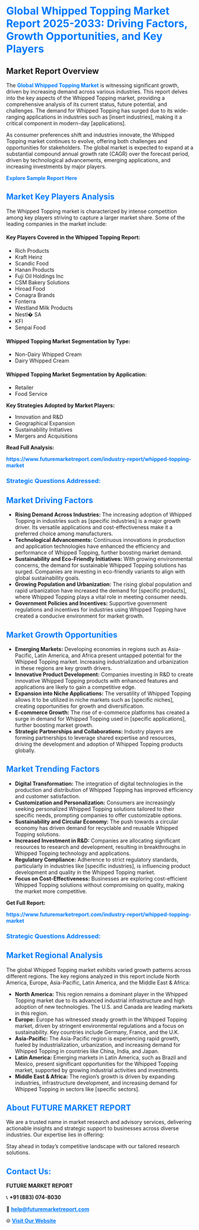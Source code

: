 <h1 style="color: #007BFF;">Global Whipped Topping Market Report 2025-2033: Driving Factors, Growth Opportunities, and Key Players</h1>

<section id="overview">
<h2>Market Report Overview</h2>
<p>The <a href="https://www.futuremarketreport.com/industry-report/whipped-topping-market" style="color: #007BFF; text-decoration: none;"><strong>Global Whipped Topping Market</strong></a> is witnessing significant growth, driven by increasing demand across various industries. This report delves into the key aspects of the Whipped Topping market, providing a comprehensive analysis of its current status, future potential, and challenges. The demand for Whipped Topping has surged due to its wide-ranging applications in industries such as [insert industries], making it a critical component in modern-day [applications].</p>
<p>As consumer preferences shift and industries innovate, the Whipped Topping market continues to evolve, offering both challenges and opportunities for stakeholders. The global market is expected to expand at a substantial compound annual growth rate (CAGR) over the forecast period, driven by technological advancements, emerging applications, and increasing investments by major players.</p>
</section>

<section id="overview">
<p><a href="https://www.futuremarketreport.com/request-sample/reportId=26862" style="color: #007BFF; text-decoration: none;"><strong>Explore Sample Report Here</strong></a></p>
</section>

<section id="key-players">
<h2 style="color: #007BFF;">Market Key Players Analysis</h2>
<p>The Whipped Topping market is characterized by intense competition among key players striving to capture a larger market share. Some of the leading companies in the market include:</p>
<h4>Key Players Covered in the Whipped Topping Report:</h4>
<ul><li>Rich Products</li><li>Kraft Heinz</li><li>Scandic Food</li><li>Hanan Products</li><li>Fuji Oil Holdings Inc</li><li>CSM Bakery Solutions</li><li>Hiroad Food</li><li>Conagra Brands</li><li>Fonterra</li><li>Westland Milk Products</li><li>Nestl� SA</li><li>KFI</li><li>Senpai Food</li></ul>
<h4>Whipped Topping Market Segmentation by Type:</h4>
<ul><li>Non-Dairy Whipped Cream</li><li>Dairy Whipped Cream</li></ul>

<h4>Whipped Topping Market Segmentation by Application:</h4>
<ul><li>Retailer</li><li>Food Service</li></ul>
<p><strong>Key Strategies Adopted by Market Players:</strong></p>
<ul>
<li>Innovation and R&D</li>
<li>Geographical Expansion</li>
<li>Sustainability Initiatives</li>
<li>Mergers and Acquisitions</li>
</ul>
</section>

<section>
<p><strong>Read Full Analysis: </strong></p><a href="https://www.futuremarketreport.com/industry-report/whipped-topping-market" style="color: #007BFF; text-decoration: none;"><strong>https://www.futuremarketreport.com/industry-report/whipped-topping-market</strong></a>
<h3 style="color: #007BFF;">Strategic Questions Addressed:</h3>
</section>

<section id="driving-factors">
<h2 style="color: #007BFF;">Market Driving Factors</h2>
<ul>
<li><strong>Rising Demand Across Industries:</strong> The increasing adoption of Whipped Topping in industries such as [specific industries] is a major growth driver. Its versatile applications and cost-effectiveness make it a preferred choice among manufacturers.</li>
<li><strong>Technological Advancements:</strong> Continuous innovations in production and application technologies have enhanced the efficiency and performance of Whipped Topping, further boosting market demand.</li>
<li><strong>Sustainability and Eco-Friendly Initiatives:</strong> With growing environmental concerns, the demand for sustainable Whipped Topping solutions has surged. Companies are investing in eco-friendly variants to align with global sustainability goals.</li>
<li><strong>Growing Population and Urbanization:</strong> The rising global population and rapid urbanization have increased the demand for [specific products], where Whipped Topping plays a vital role in meeting consumer needs.</li>
<li><strong>Government Policies and Incentives:</strong> Supportive government regulations and incentives for industries using Whipped Topping have created a conducive environment for market growth.</li>
</ul>
</section>

<section id="growth-opportunities">
<h2 style="color: #007BFF;">Market Growth Opportunities</h2>
<ul>
<li><strong>Emerging Markets:</strong> Developing economies in regions such as Asia-Pacific, Latin America, and Africa present untapped potential for the Whipped Topping market. Increasing industrialization and urbanization in these regions are key growth drivers.</li>
<li><strong>Innovative Product Development:</strong> Companies investing in R&D to create innovative Whipped Topping products with enhanced features and applications are likely to gain a competitive edge.</li>
<li><strong>Expansion into Niche Applications:</strong> The versatility of Whipped Topping allows it to be utilized in niche markets such as [specific niches], creating opportunities for growth and diversification.</li>
<li><strong>E-commerce Growth:</strong> The rise of e-commerce platforms has created a surge in demand for Whipped Topping used in [specific applications], further boosting market growth.</li>
<li><strong>Strategic Partnerships and Collaborations:</strong> Industry players are forming partnerships to leverage shared expertise and resources, driving the development and adoption of Whipped Topping products globally.</li>
</ul>
</section>

<section id="trending-factors">
<h2 style="color: #007BFF;">Market Trending Factors</h2>
<ul>
<li><strong>Digital Transformation:</strong> The integration of digital technologies in the production and distribution of Whipped Topping has improved efficiency and customer satisfaction.</li>
<li><strong>Customization and Personalization:</strong> Consumers are increasingly seeking personalized Whipped Topping solutions tailored to their specific needs, prompting companies to offer customizable options.</li>
<li><strong>Sustainability and Circular Economy:</strong> The push towards a circular economy has driven demand for recyclable and reusable Whipped Topping solutions.</li>
<li><strong>Increased Investment in R&D:</strong> Companies are allocating significant resources to research and development, resulting in breakthroughs in Whipped Topping technology and applications.</li>
<li><strong>Regulatory Compliance:</strong> Adherence to strict regulatory standards, particularly in industries like [specific industries], is influencing product development and quality in the Whipped Topping market.</li>
<li><strong>Focus on Cost-Effectiveness:</strong> Businesses are exploring cost-efficient Whipped Topping solutions without compromising on quality, making the market more competitive.</li>
</ul>
</section>

<section>
<p><strong>Get Full Report: </strong></p><a href="https://www.futuremarketreport.com/industry-report/whipped-topping-market" style="color: #007BFF; text-decoration: none;"><strong>https://www.futuremarketreport.com/industry-report/whipped-topping-market</strong></a>
<h3 style="color: #007BFF;">Strategic Questions Addressed:</h3>
</section>


<section id="regional-analysis">
<h2 style="color: #007BFF;">Market Regional Analysis</h2>
<p>The global Whipped Topping market exhibits varied growth patterns across different regions. The key regions analyzed in this report include North America, Europe, Asia-Pacific, Latin America, and the Middle East & Africa:</p>
<ul>
<li><strong>North America:</strong> This region remains a dominant player in the Whipped Topping market due to its advanced industrial infrastructure and high adoption of new technologies. The U.S. and Canada are leading markets in this region.</li>
<li><strong>Europe:</strong> Europe has witnessed steady growth in the Whipped Topping market, driven by stringent environmental regulations and a focus on sustainability. Key countries include Germany, France, and the U.K.</li>
<li><strong>Asia-Pacific:</strong> The Asia-Pacific region is experiencing rapid growth, fueled by industrialization, urbanization, and increasing demand for Whipped Topping in countries like China, India, and Japan.</li>
<li><strong>Latin America:</strong> Emerging markets in Latin America, such as Brazil and Mexico, present significant opportunities for the Whipped Topping market, supported by growing industrial activities and investments.</li>
<li><strong>Middle East & Africa:</strong> The region’s growth is driven by expanding industries, infrastructure development, and increasing demand for Whipped Topping in sectors like [specific sectors].</li>
</ul>
</section>

<footer>
<h2 style="color: #007BFF;">About FUTURE MARKET REPORT</h2>
<p>We are a trusted name in market research and advisory services, delivering actionable insights and strategic support to businesses across diverse industries. Our expertise lies in offering:</p>

<p>Stay ahead in today’s competitive landscape with our tailored research solutions.</p>

<h2 style="color: #007BFF;">Contact Us:</h2>
<p><strong>FUTURE MARKET REPORT</strong></p>
<p>📞 <strong>+91 (883) 074-8030</strong></p>
<p>📧 <strong><a href="mailto:help@futuremarketreport.com" style="color: #007BFF;">help@futuremarketreport.com</a></strong></p>
<p>🌐 <strong><a href="https://www.futuremarketreport.com/" style="color: #007BFF;">Visit Our Website</a></strong></p>
</footer>